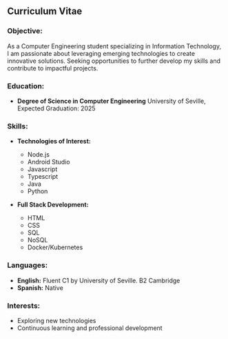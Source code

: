## Curriculum Vitae

### Objective:
As a Computer Engineering student specializing in Information Technology, I am passionate about leveraging emerging technologies to create innovative solutions. 
Seeking opportunities to further develop my skills and contribute to impactful projects.

### Education:
- **Degree of Science in Computer Engineering**
  University of Seville, Expected Graduation: 2025

### Skills:
- **Technologies of Interest:**
  - Node.js
  - Android Studio
  - Javascript
  - Typescript
  - Java
  - Python


- **Full Stack Development:**
  - HTML
  - CSS
  - SQL
  - NoSQL
  - Docker/Kubernetes


### Languages:
- **English:** Fluent C1 by University of Seville. B2 Cambridge
- **Spanish:** Native

### Interests:
- Exploring new technologies
- Continuous learning and professional development
